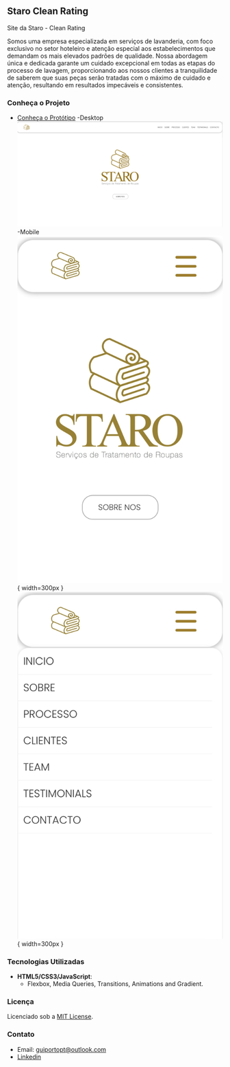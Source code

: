 ## Staro Clean Rating

Site da Staro - Clean Rating

Somos uma empresa especializada em serviços de lavanderia, com foco exclusivo no setor hoteleiro e atenção especial aos estabelecimentos que demandam os mais elevados padrões de qualidade. Nossa abordagem única e dedicada garante um cuidado excepcional em todas as etapas do processo de lavagem, proporcionando aos nossos clientes a tranquilidade de saberem que suas peças serão tratadas com o máximo de cuidado e atenção, resultando em resultados impecáveis e consistentes.

### Conheça o Projeto

- [Conheça o Protótipo](https://friendly-dusk-43e25e.netlify.app/)
  -Desktop
  ![HOME e MENU](./assets/img_readme/home.png)
  -Mobile
  ![HOME](./assets/img_readme/home.jpeg){ width=300px } ![MENU](./assets/img_readme/menu.jpeg){ width=300px }

### Tecnologias Utilizadas

- **HTML5/CSS3/JavaScript**:
  - Flexbox, Media Queries, Transitions, Animations and Gradient.

### Licença

Licenciado sob a [MIT License](./LICENSE.md).

### Contato

- Email: guiportopt@outlook.com
- [Linkedin](https://www.linkedin.com/in/gbharbor)